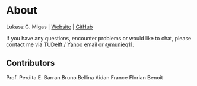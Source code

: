 # About

Lukasz G. Migas | [Website](http://lukasz-migas.github.io/) | [GitHub](https://github.com/lukasz-migas)

If you have any questions, encounter problems or would like to chat, please contact me via [TUDelft](mailto:l.g.migas@tudelft.nl) / [Yahoo](mailto:lukas.migas@yahoo.com) email or [@munieq11](https://twitter.com/munieq11).

## Contributors

Prof. Perdita E. Barran
Bruno Bellina
Aidan France
Florian Benoit
